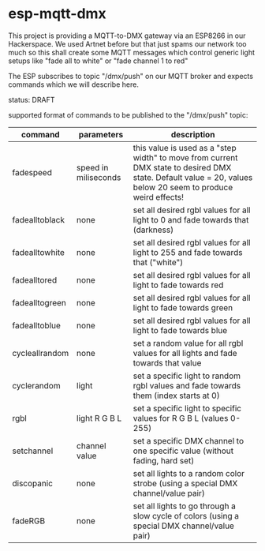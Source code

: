 # esp-mqtt-dmx

This project is providing a MQTT-to-DMX gateway via an ESP8266 in our Hackerspace.
We used Artnet before but that just spams our network too much so this shall create some MQTT messages which control generic light setups like "fade all to white" or "fade channel 1 to red"

The ESP subscribes to topic "/dmx/push" on our MQTT broker and expects commands which we will describe here.

status: DRAFT

supported format of commands to be published to the "/dmx/push" topic:

|command|parameters|description|
|-------|----------|-----------|
|fadespeed|speed in miliseconds|this value is used as a "step width" to move from current DMX state to desired DMX state. Default value = 20, values below 20 seem to produce weird effects!|
|fadealltoblack|none|set all desired rgbl values for all light to 0 and fade towards that (darkness)|
|fadealltowhite|none|set all desired rgbl values for all light to 255 and fade towards that ("white")|
|fadealltored|none|set all desired rgbl values for all light to fade towards red|
|fadealltogreen|none|set all desired rgbl values for all light to fade towards green|
|fadealltoblue|none|set all desired rgbl values for all light to fade towards blue|
|cycleallrandom|none|set a random value for all rgbl values for all lights and fade towards that value|
|cyclerandom|light|set a specific light to random rgbl values and fade towards them (index starts at 0)|
|rgbl|light R G B L|set a specific light to specific values for R G B L (values 0-255)|
|setchannel|channel value|set a specific DMX channel to one specific value (without fading, hard set)|
|discopanic|none|set all lights to a random color strobe (using a special DMX channel/value pair)|
|fadeRGB|none|set all lights to go through a slow cycle of colors (using a special DMX channel/value pair)|
